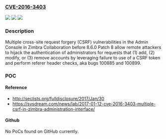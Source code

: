 ### [CVE-2016-3403](https://cve.mitre.org/cgi-bin/cvename.cgi?name=CVE-2016-3403)
![](https://img.shields.io/static/v1?label=Product&message=n%2Fa&color=blue)
![](https://img.shields.io/static/v1?label=Version&message=n%2Fa&color=blue)
![](https://img.shields.io/static/v1?label=Vulnerability&message=n%2Fa&color=brighgreen)

### Description

Multiple cross-site request forgery (CSRF) vulnerabilities in the Admin Console in Zimbra Collaboration before 8.6.0 Patch 8 allow remote attackers to hijack the authentication of administrators for requests that (1) add, (2) modify, or (3) remove accounts by leveraging failure to use of a CSRF token and perform referer header checks, aka bugs 100885 and 100899.

### POC

#### Reference
- http://seclists.org/fulldisclosure/2017/Jan/30
- https://sysdream.com/news/lab/2017-01-12-cve-2016-3403-multiple-csrf-in-zimbra-administration-interface/

#### Github
No PoCs found on GitHub currently.

